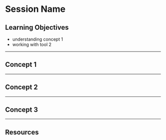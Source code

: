 # Session Name

## Learning Objectives

- understanding concept 1
- working with tool 2

---

## Concept 1

---

## Concept 2

---

## Concept 3

---

## Resources
